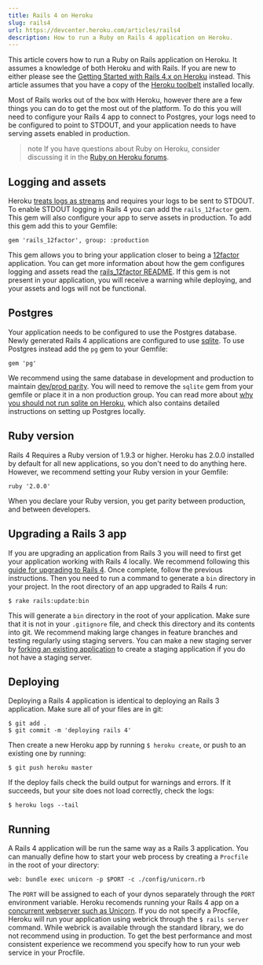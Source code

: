 ```yaml
---
title: Rails 4 on Heroku
slug: rails4
url: https://devcenter.heroku.com/articles/rails4
description: How to run a Ruby on Rails 4 application on Heroku.
---
```


This article covers how to run a Ruby on Rails application on Heroku. It assumes a knowledge of both Heroku and with Rails. If you are new to either please see the [Getting Started with Rails 4.x on Heroku](https://devcenter.heroku.com/articles/rails4-getting-started) instead. This article assumes that you have a copy of the [Heroku toolbelt](https://toolbelt.heroku.com/) installed locally.

Most of Rails works out of the box with Heroku, however there are a few things you can do to get the most out of the platform. To do this you will need to configure your Rails 4 app to connect to Postgres, your logs need to be configured to point to STDOUT, and your application needs to have serving assets enabled in production.

> note
> If you have questions about Ruby on Heroku, consider discussing it in the [Ruby on Heroku forums](https://discussion.heroku.com/category/ruby).

## Logging and assets

Heroku [treats logs as streams](http://12factor.net/logs) and requires your logs to be sent to STDOUT. To enable STDOUT logging in Rails 4 you can add the `rails_12factor` gem. This gem will also configure your app to serve assets in production. To add this gem add this to your Gemfile:

```
gem 'rails_12factor', group: :production
```

This gem allows you to bring your application closer to being a [12factor](http://12factor.net) application. You can get more information about how the gem configures logging and assets read the [rails_12factor README](https://github.com/heroku/rails_12factor). If this gem is not present in your application, you will receive a warning while deploying, and your assets and logs will not be functional.

## Postgres

Your application needs to be configured to use the Postgres database. Newly generated Rails 4 applications are configured to use [sqlite](https://devcenter.heroku.com/articles/sqlite3). To use Postgres instead add the `pg` gem to your Gemfile:

```
gem 'pg'
```

We recommend using the same database in development and production to maintain [dev/prod parity](http://www.12factor.net/dev-prod-parity). You will need to remove the `sqlite` gem from your gemfile or place it in a non production group. You can read more about [why you should not run sqlite on Heroku](https://devcenter.heroku.com/articles/sqlite3), which also contains detailed instructions on setting up Postgres locally.

## Ruby version

Rails 4 Requires a Ruby version of 1.9.3 or higher. Heroku has 2.0.0 installed by default for all new applications, so you don't need to do anything here. However, we recommend setting your Ruby version in your Gemfile:

```
ruby '2.0.0'
```

When you declare your Ruby version, you get parity between production, and between developers.

## Upgrading a Rails 3 app

If you are upgrading an application from Rails 3 you will need to first get your application working with Rails 4 locally. We recommend following this [guide for upgrading to Rails 4](http://railscasts.com/episodes/415-upgrading-to-rails-4). Once complete, follow the previous instructions. Then you need to run a command to generate a `bin` directory in your project. In the root directory of an app upgraded to Rails 4 run:

```
$ rake rails:update:bin
```

This will generate a `bin` directory in the root of your application. Make sure that it is not in your `.gitignore` file, and check this directory and its contents into git. We recommend making large changes in feature branches and testing regularly using staging servers. You can make a new staging server by [forking an existing application](https://devcenter.heroku.com/articles/fork-app) to create a staging application if you do not have a staging server.

## Deploying

Deploying a Rails 4 application is identical to deploying an Rails 3 application. Make sure all of your files are in git:

```
$ git add .
$ git commit -m 'deploying rails 4'
```

Then create a new Heroku app by running `$ heroku create`, or push to an existing one by running:

```
$ git push heroku master
```

If the deploy fails check the build output for warnings and errors. If it succeeds, but your site does not load correctly, check the logs:

```
$ heroku logs --tail
```

## Running

A Rails 4 application will be run the same way as a Rails 3 application. You can manually define how to start your web process by creating a `Procfile` in the root of your directory:

```
web: bundle exec unicorn -p $PORT -c ./config/unicorn.rb
```

The `PORT` will be assigned to each of your dynos separately through the `PORT` environment variable. Heroku recomends running your Rails 4 app on a [concurrent webserver such as Unicorn](https://devcenter.heroku.com/articles/rails-unicorn). If you do not specify a Procfile, Heroku will run your application using webrick through the `$ rails server` command. While webrick is available through the standard library, we do not recommend using in production. To get the best performance and most consistent experience we recommend you specify how to run your web service in your Procfile.
